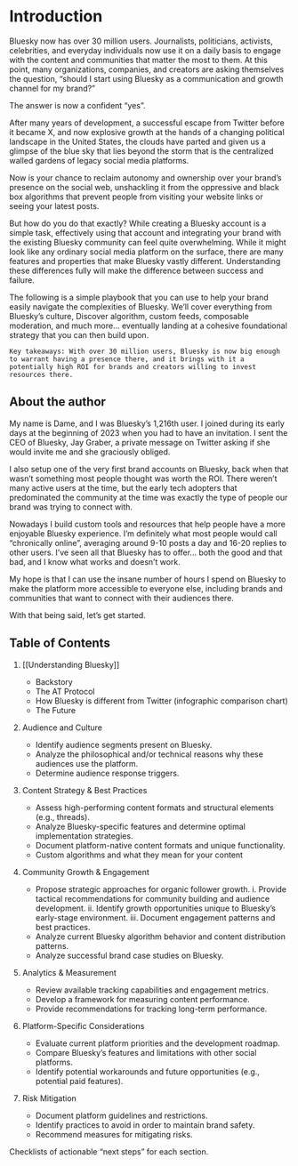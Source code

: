 # Introduction

Bluesky now has over 30 million users. Journalists, politicians, activists, celebrities, and everyday individuals now use it on a daily basis to engage with the content and communities that matter the most to them. At this point, many organizations, companies, and creators are asking themselves the question, “should I start using Bluesky as a communication and growth channel for my brand?”

The answer is now a confident “yes”. 

After many years of development, a successful escape from Twitter before it became X, and now explosive growth at the hands of a changing political landscape in the United States, the clouds have parted and given us a glimpse of the blue sky that lies beyond the storm that is the centralized walled gardens of legacy social media platforms.

Now is your chance to reclaim autonomy and ownership over your brand’s presence on the social web, unshackling it from the oppressive and black box algorithms that prevent people from visiting your website links or seeing your latest posts.

But how do you do that exactly? While creating a Bluesky account is a simple task, effectively using that account and integrating your brand with the existing Bluesky community can feel quite overwhelming. While it might look like any ordinary social media platform on the surface, there are many features and properties that make Bluesky vastly different. Understanding these differences fully will make the difference between success and failure.

The following is a simple playbook that you can use to help your brand easily navigate the complexities of Bluesky. We’ll cover everything from Bluesky’s culture, Discover algorithm, custom feeds, composable moderation, and much more... eventually landing at a cohesive foundational strategy that you can then build upon.

``
Key takeaways: With over 30 million users, Bluesky is now big enough to warrant having a presence there, and it brings with it a potentially high ROI for brands and creators willing to invest resources there.
``

## About the author

My name is Dame, and I was Bluesky’s 1,216th user. I joined during its early days at the beginning of 2023 when you had to have an invitation. I sent the CEO of Bluesky, Jay Graber, a private message on Twitter asking if she would invite me and she graciously obliged. 

I also setup one of the very first brand accounts on Bluesky, back when that wasn’t something most people thought was worth the ROI. There weren’t many active users at the time, but the early tech adopters that predominated the community at the time was exactly the type of people our brand was trying to connect with.

Nowadays I build custom tools and resources that help people have a more enjoyable Bluesky experience. I’m definitely what most people would call “chronically online”, averaging around 9-10 posts a day and 16-20 replies to other users. I’ve seen all that Bluesky has to offer... both the good and that bad, and I know what works and doesn’t work.

My hope is that I can use the insane number of hours I spend on Bluesky to make the platform more accessible to everyone else, including brands and communities that want to connect with their audiences there.

With that being said, let’s get started.

## Table of Contents

1. [[Understanding Bluesky]]
	- Backstory
	- The AT Protocol
	- How Bluesky is different from Twitter (infographic comparison chart)
	- The Future

2. Audience and Culture
	- Identify audience segments present on Bluesky.
	- Analyze the philosophical and/or technical reasons why these audiences use the platform.
	- Determine audience response triggers.

3. Content Strategy & Best Practices
	- Assess high-performing content formats and structural elements (e.g., threads).
	- Analyze Bluesky-specific features and determine optimal implementation strategies.
	- Document platform-native content formats and unique functionality.
	- Custom algorithms and what they mean for your content

4. Community Growth & Engagement
	- Propose strategic approaches for organic follower growth.
	  i. Provide tactical recommendations for community building and audience development.
	  ii. Identify growth opportunities unique to Bluesky’s early-stage environment.
	  iii. Document engagement patterns and best practices.
	- Analyze current Bluesky algorithm behavior and content distribution patterns.
	- Analyze successful brand case studies on Bluesky.

5. Analytics & Measurement
	- Review available tracking capabilities and engagement metrics.
	- Develop a framework for measuring content performance.
	- Provide recommendations for tracking long-term performance.

6. Platform-Specific Considerations
	- Evaluate current platform priorities and the development roadmap.
	- Compare Bluesky’s features and limitations with other social platforms.
	- Identify potential workarounds and future opportunities (e.g., potential paid features).

7. Risk Mitigation
	- Document platform guidelines and restrictions.
	- Identify practices to avoid in order to maintain brand safety.
	- Recommend measures for mitigating risks.

Checklists of actionable “next steps” for each section.
